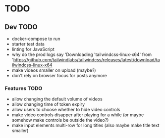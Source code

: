 # TODO

## Dev TODO

- docker-compose to run
- starter test data
- linting for JavaScript
- why do the prod logs say
    'Downloading 'tailwindcss-linux-x64' from
    <!-- markdownlint-disable-next-lint -->
    '<https://github.com/tailwindlabs/tailwindcss/releases/latest/download/tailwindcss-linux-x64>
- make videos smaller on upload (maybe?)
- don't rely on browser focus for posts anymore

### Features TODO

- allow changing the default volume of videos
- allow changing time of token expiry
- allow users to choose whether to hide video controls
- make video controls disapper after playing for a while
  (or maybe somehow make controls be outside the video?)
- make input elements multi-row for long titles (also maybe make title text smaller)
